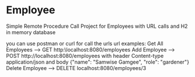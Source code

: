 # Employee
Simple Remote Procedure Call Project for Employees with URL calls and H2 in memory database

you can use postman or curl for call the urls
url examples:
Get All Employees --> GET http:\\localhost:8080/employees
Add Employee --> POST http://localhost:8080/employees with header Content-type application/json and body {"name": "Samwise Gamgee", "role": "gardener"}
Delete Employee --> DELETE localhost:8080/employees/3
